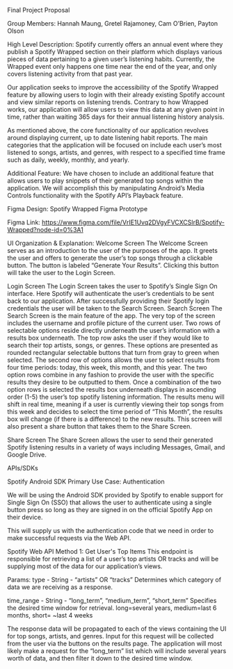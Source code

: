 Final Project Proposal

Group Members: Hannah Maung, Gretel Rajamoney, Cam O’Brien, Payton Olson

High Level Description:
Spotify currently offers an annual event where they publish a  Spotify Wrapped section on their platform which displays various pieces of data pertaining to a given user’s listening habits. Currently, the Wrapped event only happens one time near the end of the year, and only covers listening activity from that past year. 

Our application seeks to improve the accessibility of the Spotify Wrapped feature by allowing users to login with their already existing Spotify account and view similar reports on listening trends. Contrary to how Wrapped works, our application will allow users to view this data at any given point in time, rather than waiting 365 days for their annual listening history analysis.

As mentioned above, the core functionality of our application revolves around displaying current, up to date listening habit reports. The main categories that the application will be focused on include each user’s most listened to songs, artists, and genres, with respect to a specified time frame such as daily, weekly, monthly, and yearly. 

Additional Feature:
We have chosen to include an additional feature that allows users to play snippets of their generated top songs within the application. We will accomplish this by manipulating Android’s Media Controls functionality with the Spotify API’s Playback feature.

Figma Design:
Spotify Wrapped Figma Prototype

Figma Link: 
https://www.figma.com/file/VrIE1Uvq2DVgyFVCXCSlrB/Spotify-Wrapped?node-id=0%3A1

UI Organization & Explanation:
Welcome Screen
The Welcome Screen serves as an introduction to the user of the purposes of the app. It greets the user and offers to generate the user’s top songs through a clickable button. The button is labeled “Generate Your Results”. Clicking this button will take the user to the Login Screen.

Login Screen
The Login Screen takes the user to Spotify’s Single Sign On interface. Here Spotify will authenticate the user’s credentials to be sent back to our application. After successfully providing their Spotify login credentials the user will be taken to the Search Screen.
Search Screen
The Search Screen is the main feature of the app. The very top of the screen includes the username and profile picture of the current user. Two rows of selectable options reside directly underneath the user’s information with a results box underneath. The top row asks the user if they would like to search their top artists, songs, or genres. These options are presented as rounded rectangular selectable buttons that turn from gray to green when selected. The second row of options allows the user to select results from four time periods: today, this week, this month, and this year. The two option rows combine in any fashion to provide the user with the specific results they desire to be outputted to them. Once a combination of the two option rows is selected the results box underneath displays in ascending order (1-5) the user’s top spotify listening information. The results menu will shift in real time, meaning if a user is currently viewing their top songs from this week and decides to select the time period of “This Month”, the results box will change (if there is a difference) to the new results. This screen will also present a share button that takes them to the Share Screen.

Share Screen
The Share Screen allows the user to send their generated Spotify listening results in a variety of ways including Messages, Gmail, and Google Drive.


APIs/SDKs

Spotify Android SDK
Primary Use Case: Authentication

We will be using the Android SDK provided by Spotify to enable support for Single Sign On (SSO) that
allows the user to authenticate using a single button press so long as they are signed in on the official Spotify App on their device.

This will supply us with the authentication code that we need in order to make successful requests via the Web API. 


Spotify Web API
Method 1: Get User's Top Items
This endpoint is responsible for retrieving a list of a user’s top artists OR tracks and will be supplying most of the data for our application’s views. 

Params:
type - String - “artists” OR “tracks”
Determines which category of data we are receiving as a response.

time_range - String - “long_term”, “medium_term”, “short_term” 
Specifies the desired time window for retrieval. 
long=several years, medium=last 6 months, short= ~last 4 weeks

The response data will be propagated to each of the views containing the UI for top songs, artists, and genres.
Input for this request will be collected from the user via the buttons on the results page. 
The application will most likely make a request for the “long_term” list which will include several years worth of data, and then filter it down to the desired time window.

